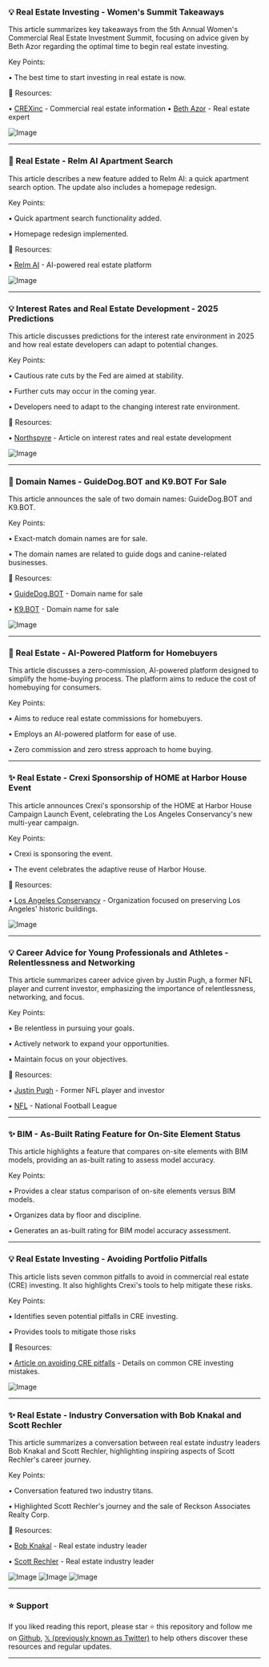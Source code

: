 ### 💡 Real Estate Investing - Women's Summit Takeaways

This article summarizes key takeaways from the 5th Annual Women's Commercial Real Estate Investment Summit, focusing on advice given by Beth Azor regarding the optimal time to begin real estate investing.

Key Points:

• The best time to start investing in real estate is now.


🔗 Resources:

• [CREXinc](https://x.com/CREXinc) - Commercial real estate information
• [Beth Azor](https://x.com/Bethazor1) - Real estate expert

![Image](https://pbs.twimg.com/ext_tw_video_thumb/1900223052727934979/pu/img/ZPLQaufMjOSYuJ0A.jpg)

---
### 🚀 Real Estate - Relm AI Apartment Search

This article describes a new feature added to Relm AI: a quick apartment search option.  The update also includes a homepage redesign.

Key Points:

• Quick apartment search functionality added.


• Homepage redesign implemented.


🔗 Resources:

• [Relm AI](https://x.com/relm_ai) - AI-powered real estate platform

![Image](https://pbs.twimg.com/ext_tw_video_thumb/1894046390109585408/pu/img/dOnInR8aFAfCofmS.jpg)

---
### 💡 Interest Rates and Real Estate Development - 2025 Predictions

This article discusses predictions for the interest rate environment in 2025 and how real estate developers can adapt to potential changes.

Key Points:

• Cautious rate cuts by the Fed are aimed at stability.


• Further cuts may occur in the coming year.


• Developers need to adapt to the changing interest rate environment.


🔗 Resources:

• [Northspyre](https://hubs.ly/Q02-L3WZ0) - Article on interest rates and real estate development

![Image](https://pbs.twimg.com/media/GgOEKQfW0AAhbqK?format=jpg&name=small)

---
### 🚀 Domain Names - GuideDog.BOT and K9.BOT For Sale

This article announces the sale of two domain names: GuideDog.BOT and K9.BOT.

Key Points:

• Exact-match domain names are for sale.


•  The domain names are related to guide dogs and canine-related businesses.


🔗 Resources:

• [GuideDog.BOT](http://GuideDog.BOT) - Domain name for sale


• [K9.BOT](http://K9.BOT) - Domain name for sale

![Image](https://pbs.twimg.com/media/GeyeDAjXIAAVd4E?format=jpg&name=small)

---
### 🤖 Real Estate - AI-Powered Platform for Homebuyers

This article discusses a zero-commission, AI-powered platform designed to simplify the home-buying process.  The platform aims to reduce the cost of homebuying for consumers.

Key Points:

• Aims to reduce real estate commissions for homebuyers.


• Employs an AI-powered platform for ease of use.


• Zero commission and zero stress approach to home buying.

---
### ✨ Real Estate - Crexi Sponsorship of HOME at Harbor House Event

This article announces Crexi's sponsorship of the HOME at Harbor House Campaign Launch Event, celebrating the Los Angeles Conservancy's new multi-year campaign.

Key Points:

• Crexi is sponsoring the event.


• The event celebrates the adaptive reuse of Harbor House.


🔗 Resources:

• [Los Angeles Conservancy](https://x.com/LAConservancy) - Organization focused on preserving Los Angeles' historic buildings.

![Image](https://pbs.twimg.com/media/GcTAfXfXcAATgZz?format=jpg&name=small)

---
### 💡 Career Advice for Young Professionals and Athletes - Relentlessness and Networking

This article summarizes career advice given by Justin Pugh, a former NFL player and current investor, emphasizing the importance of relentlessness, networking, and focus.

Key Points:

• Be relentless in pursuing your goals.


• Actively network to expand your opportunities.


• Maintain focus on your objectives.


🔗 Resources:

• [Justin Pugh](https://x.com/JustinPugh) - Former NFL player and investor


• [NFL](https://x.com/NFL) - National Football League

---
### ✨ BIM - As-Built Rating Feature for On-Site Element Status

This article highlights a feature that compares on-site elements with BIM models, providing an as-built rating to assess model accuracy.

Key Points:

• Provides a clear status comparison of on-site elements versus BIM models.


• Organizes data by floor and discipline.


• Generates an as-built rating for BIM model accuracy assessment.


---
### 💡 Real Estate Investing - Avoiding Portfolio Pitfalls

This article lists seven common pitfalls to avoid in commercial real estate (CRE) investing.  It also highlights Crexi's tools to help mitigate these risks.

Key Points:

•  Identifies seven potential pitfalls in CRE investing.


•  Provides tools to mitigate those risks


🔗 Resources:

• [Article on avoiding CRE pitfalls](https://bit.ly/3AadlRy) - Details on common CRE investing mistakes.

![Image](https://pbs.twimg.com/media/Gavo1y8XAAAatJ5.jpg)

---
### ✨ Real Estate - Industry Conversation with Bob Knakal and Scott Rechler

This article summarizes a conversation between real estate industry leaders Bob Knakal and Scott Rechler, highlighting inspiring aspects of Scott Rechler's career journey.

Key Points:

• Conversation featured two industry titans.


• Highlighted Scott Rechler's journey and the sale of Reckson Associates Realty Corp.


🔗 Resources:

• [Bob Knakal](https://x.com/BobKnakal) - Real estate industry leader


• [Scott Rechler](https://x.com/ScottRechler) - Real estate industry leader

![Image](https://pbs.twimg.com/media/Gaqxa93akAAYgUQ?format=jpg&name=small)
![Image](https://pbs.twimg.com/media/Gaqxdd8bUAAZBjM?format=jpg&name=small)
![Image](https://pbs.twimg.com/media/GaqxfAGbMAAFHX7?format=jpg&name=small)


---

### ⭐️ Support

If you liked reading this report, please star ⭐️ this repository and follow me on [Github](https://github.com/Drix10), [𝕏 (previously known as Twitter)](https://x.com/DRIX_10_) to help others discover these resources and regular updates.

---